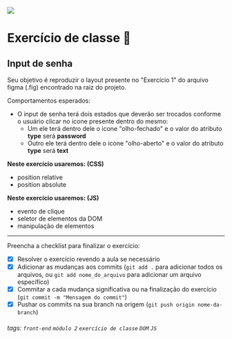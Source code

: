 ![](https://i.imgur.com/xG74tOh.png)

# Exercício de classe 🏫

## Input de senha

Seu objetivo é reproduzir o layout presente no "Exercício 1" do arquivo figma (.fig) encontrado na raiz do projeto.

Comportamentos esperados:
- O input de senha terá dois estados que deverão ser trocados conforme o usuário clicar no icone presente dentro do mesmo:
  - Um ele terá dentro dele o icone "olho-fechado" e o valor do atributo **type** será **password**
  - Outro ele terá dentro dele o icone "olho-aberto" e o valor do atributo **type** será **text**

**Neste exercício usaremos: (CSS)**
 - position relative
 - position absolute

**Neste exercício usaremos: (JS)**
 - evento de clique
 - seletor de elementos da DOM
 - manipulação de elementos

---

Preencha a checklist para finalizar o exercício:

- [x] Resolver o exercício revendo a aula se necessário
- [x] Adicionar as mudanças aos commits (`git add .` para adicionar todos os arquivos, ou `git add nome_do_arquivo` para adicionar um arquivo específico)
- [x] Commitar a cada mudança significativa ou na finalização do exercício (`git commit -m "Mensagem do commit"`)
- [x] Pushar os commits na sua branch na origem (`git push origin nome-da-branch`)

###### tags: `front-end` `módulo 2` `exercício de classe` `DOM` `JS`

